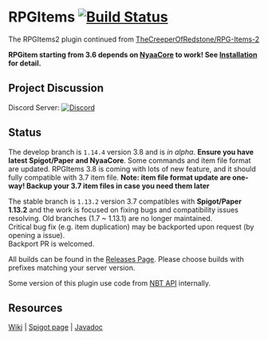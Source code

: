 # RPGItems [![Build Status](https://ci.nyaacat.com/buildStatus/icon?job=RPGItems-reloaded%2F1.14.4)](https://ci.nyaacat.com/job/RPGItems-reloaded/job/1.14.4/)

The RPGItems2 plugin continued from [TheCreeperOfRedstone/RPG-Items-2](https://github.com/TheCreeperOfRedstone/RPG-Items-2)

**RPGitem starting from 3.6 depends on [NyaaCore](https://github.com/NyaaCat/NyaaCore) to work! See [Installation](https://github.com/NyaaCat/RPGItems-reloaded/wiki/Get-Started:-Installation) for detail.**

## Project Discussion

Discord Server: [![Discord](https://img.shields.io/discord/486394125206421524.svg?logo=discord&link=https%3A%2F%2Fdiscord.gg%QeVy8Yd)](https://discord.gg/QeVy8Yd)

## Status

The develop branch is `1.14.4` version 3.8 and is *in alpha*. **Ensure you have latest Spigot/Paper and NyaaCore**. Some commands and item file format are updated. RPGItems 3.8 is coming with lots of new feature, and it should fully compatible with 3.7 item file. **Note: item file format update are one-way! Backup your 3.7 item files in case you need them later**

The stable branch is `1.13.2` version 3.7 compatibles with **Spigot/Paper 1.13.2** and the work is focused on fixing bugs and compatibility issues resolving.
Old branches (1.7 ~ 1.13.1) are no longer maintained.  
Critical bug fix (e.g. item duplication) may be backported upon request (by opening a issue).  
Backport PR is welcomed.

All builds can be found in the [Releases Page](https://github.com/NyaaCat/RPGItems-reloaded/releases).
Please choose builds with prefixes matching your server version.

Some version of this plugin use code from [NBT API](https://www.spigotmc.org/resources/item-entity-tile-nbt-api.7939/) internally.

## Resources

[Wiki](https://github.com/NyaaCat/RPGItems-reloaded/wiki) | [Spigot page](https://www.spigotmc.org/resources/rpgitems.17549/) | [Javadoc](https://ci.nyaacat.com/javadocs/rpgitems-3.8-SNAPSHOT/)
